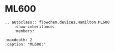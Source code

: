 # ML600

```{eval-rst}
.. autoclass:: flowchem.devices.Hamilton.ML600
    :show-inheritance:
    :members:
```

```{toctree}
:maxdepth: 2
:caption: "ML600:"

```
